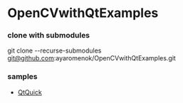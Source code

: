 # OpenCVwithQtExamples

### clone with submodules
git clone --recurse-submodules git@github.com:ayaromenok/OpenCVwithQtExamples.git

### samples
- [QtQuick](https://github.com/ayaromenok/OpenCVwithQtExamples/tree/master/stubQtQuick)
